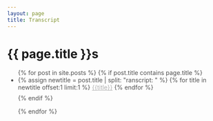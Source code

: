 ```yaml
---
layout: page
title: Transcript
---
```


<!-- <div id="archives">
{% for tag in site.tags %}
    {% capture tag_name %}{{ tag | first }}{% endcapture %}
    <p></p>
    <a href="{{ site.baseurl }}/tag/{{tag_name| slugify}}"  class="tag-head">{{ tag_name }}
{% endfor %}


<!-- Begin List Posts
================================================== -->

<h1 class="page-title">{{ page.title }}s</h1>

<section class="recent-posts">
<div class="row listrecent">
<ul style="color: #515151; padding-left:25px">
{% for post in site.posts %}
{% if post.title contains page.title %}
    <li style="margin-bottom:0.5rem">
    {% assign newtitle = post.title | split: "ranscript: " %}
    {% for title in newtitle offset:1 limit:1 %}
        <a style="color: #B2B2B2" href="{{post.url}}">{{title}}</a>
    {% endfor %}
    </li>
{% endif %}    

{% endfor %}
</ul>
</div>
</section>

